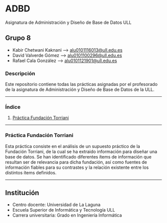 # ADBD
Asignatura de Administración y Diseño de Base de Datos ULL

## Grupo 8
- Kabir Chetwani Kaknani --> <alu0101116013@ull.edu.es>
- David Valverde Gómez --> <alu0101100296@ull.edu.es>
- Rafael Cala González --> <alu0101121901@ull.edu.es>

### Descripción
Este repositorio contiene todas las prácticas asignadas por el profesorado de la asignatura de Administración y Diseño de Base de Datos de la ULL.

___

### Índice

1. [Práctica Fundación Torriani](#id1)

___


### Práctica Fundación Torriani <a name="id1"></a>
Esta práctica consiste en el análisis de un supuesto práctico de la Fundación Torriani, de la cual se ha extraido información para diseñar una base de datos. Se han identificado diferentes ítems de información que resultan ser de relevancia para dicha fundación, así como fuentes de información fiables para su contrastes y la relación existente entre los distintos ítems definidos.


___

## Institución
* Centro docente: Universidad de La Laguna
* Escuela Superior de Informática y Tecnología ULL
* Carrera universitaria: Grado en Ingeniería Informática
